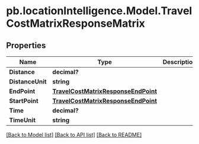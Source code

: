 # pb.locationIntelligence.Model.TravelCostMatrixResponseMatrix
## Properties

Name | Type | Description | Notes
------------ | ------------- | ------------- | -------------
**Distance** | **decimal?** |  | [optional] 
**DistanceUnit** | **string** |  | [optional] 
**EndPoint** | [**TravelCostMatrixResponseEndPoint**](TravelCostMatrixResponseEndPoint.md) |  | [optional] 
**StartPoint** | [**TravelCostMatrixResponseEndPoint**](TravelCostMatrixResponseEndPoint.md) |  | [optional] 
**Time** | **decimal?** |  | [optional] 
**TimeUnit** | **string** |  | [optional] 

[[Back to Model list]](../README.md#documentation-for-models) [[Back to API list]](../README.md#documentation-for-api-endpoints) [[Back to README]](../README.md)

